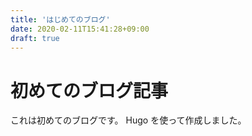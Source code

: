 ```yaml
---
title: 'はじめてのブログ'
date: 2020-02-11T15:41:28+09:00
draft: true
---
```


# 初めてのブログ記事

これは初めてのブログです。
Hugo を使って作成しました。
